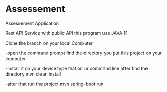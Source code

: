 # Assessement
Assessement Application

Rest API Service with public API this program use JAVA 11

Clone the branch on your local Computer

-open the command prompt find the directory you put this project on your computer

-install it on your device type that on ur command line after find the directory mvn clean install

-after that run the project mvn spring-boot:run
